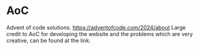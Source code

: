 # AoC
Advent of code solutions.
https://adventofcode.com/2024/about
Large credit to AoC for developing the website and the problems which are very creative, can be found at the link.
